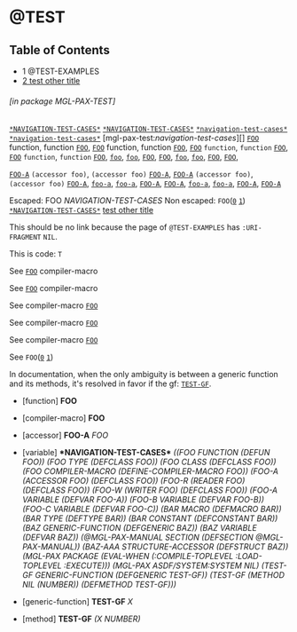 <a name='x-28MGL-PAX-TEST-3A-3A-40TEST-20MGL-PAX-3ASECTION-29'></a>

# @TEST

## Table of Contents

- 1 @TEST-EXAMPLES
- [2 test other title][22dd]

###### \[in package MGL-PAX-TEST\]
[`*NAVIGATION-TEST-CASES*`][799d]
[`*NAVIGATION-TEST-CASES*`][799d]
[`*navigation-test-cases*`][799d]
[`*navigation-test-cases*`][799d]
[mgl-pax-test:*navigation-test-cases*][]
[`FOO`][4244] function, function [`FOO`][4244],
[`FOO`][4244] function, function [`FOO`][4244],
[`FOO`][4244] `function`, `function` [`FOO`][4244],
[`FOO`][4244] `function`, `function` [`FOO`][4244],
[`foo`][4244],
[`foo`][4244],
[`FOO`][4244],
[`FOO`][4244],
[`foo`][4244],
[`foo`][4244],
[`FOO`][4244],
[`FOO`][4244],

[`FOO-A`][6483] `(accessor foo)`, `(accessor foo)` [`FOO-A`][6483],
[`FOO-A`][6483] `(accessor foo)`, `(accessor foo)` [`FOO-A`][6483],
[`foo-a`][6483],
[`foo-a`][6483],
[`FOO-A`][6483],
[`FOO-A`][6483],
[`foo-a`][6483],
[`foo-a`][6483],
[`FOO-A`][6483],
[`FOO-A`][6483]

Escaped: FOO *NAVIGATION-TEST-CASES*
Non escaped: `FOO`([`0`][4ded] [`1`][4244]) [`*NAVIGATION-TEST-CASES*`][799d]
[test other title][22dd]

This should be no link because the page of `@TEST-EXAMPLES`
has `:URI-FRAGMENT` `NIL`.

This is code: `T`

See
[`FOO`][4ded] compiler-macro

See [`FOO`][4ded]
compiler-macro

See
compiler-macro [`FOO`][4ded]

See compiler-macro
[`FOO`][4ded]

See
compiler-macro 
[`FOO`][4ded]

See
`FOO`([`0`][4ded] [`1`][4244])

In documentation, when the only ambiguity is between a generic
function and its methods, it's resolved in favor if the gf:
[`TEST-GF`][efc1].

<a name='x-28MGL-PAX-TEST-3A-3AFOO-20FUNCTION-29'></a>

- [function] **FOO** 

<a name='x-28MGL-PAX-TEST-3A-3AFOO-20COMPILER-MACRO-29'></a>

- [compiler-macro] **FOO** 

<a name='x-28MGL-PAX-TEST-3A-3AFOO-A-20-28MGL-PAX-3AACCESSOR-20MGL-PAX-TEST-3A-3AFOO-29-29'></a>

- [accessor] **FOO-A** *FOO*

<a name='x-28MGL-PAX-TEST-3A-3A-2ANAVIGATION-TEST-CASES-2A-20VARIABLE-29'></a>

- [variable] **\*NAVIGATION-TEST-CASES\*** *((FOO FUNCTION (DEFUN FOO)) (FOO TYPE (DEFCLASS FOO))
 (FOO CLASS (DEFCLASS FOO)) (FOO COMPILER-MACRO (DEFINE-COMPILER-MACRO FOO))
 (FOO-A (ACCESSOR FOO) (DEFCLASS FOO)) (FOO-R (READER FOO) (DEFCLASS FOO))
 (FOO-W (WRITER FOO) (DEFCLASS FOO)) (FOO-A VARIABLE (DEFVAR FOO-A))
 (FOO-B VARIABLE (DEFVAR FOO-B)) (FOO-C VARIABLE (DEFVAR FOO-C))
 (BAR MACRO (DEFMACRO BAR)) (BAR TYPE (DEFTYPE BAR))
 (BAR CONSTANT (DEFCONSTANT BAR)) (BAZ GENERIC-FUNCTION (DEFGENERIC BAZ))
 (BAZ VARIABLE (DEFVAR BAZ))
 (@MGL-PAX-MANUAL SECTION (DEFSECTION @MGL-PAX-MANUAL))
 (BAZ-AAA STRUCTURE-ACCESSOR (DEFSTRUCT BAZ))
 (MGL-PAX PACKAGE (EVAL-WHEN (:COMPILE-TOPLEVEL :LOAD-TOPLEVEL :EXECUTE)))
 (MGL-PAX ASDF/SYSTEM:SYSTEM NIL)
 (TEST-GF GENERIC-FUNCTION (DEFGENERIC TEST-GF))
 (TEST-GF (METHOD NIL (NUMBER)) (DEFMETHOD TEST-GF)))*



<a name='x-28MGL-PAX-TEST-3A-3ATEST-GF-20GENERIC-FUNCTION-29'></a>

- [generic-function] **TEST-GF** *X*

<a name='x-28MGL-PAX-TEST-3A-3ATEST-GF-20-28METHOD-20NIL-20-28NUMBER-29-29-29'></a>

- [method] **TEST-GF** *(X NUMBER)*

  [22dd]: other/test-other.md#x-28MGL-PAX-TEST-3A-3A-40TEST-OTHER-20MGL-PAX-3ASECTION-29 "(MGL-PAX-TEST::@TEST-OTHER MGL-PAX:SECTION)"
  [4244]: #x-28MGL-PAX-TEST-3A-3AFOO-20FUNCTION-29 "(MGL-PAX-TEST::FOO FUNCTION)"
  [4ded]: #x-28MGL-PAX-TEST-3A-3AFOO-20COMPILER-MACRO-29 "(MGL-PAX-TEST::FOO COMPILER-MACRO)"
  [6483]: #x-28MGL-PAX-TEST-3A-3AFOO-A-20-28MGL-PAX-3AACCESSOR-20MGL-PAX-TEST-3A-3AFOO-29-29 "(MGL-PAX-TEST::FOO-A (MGL-PAX:ACCESSOR MGL-PAX-TEST::FOO))"
  [799d]: #x-28MGL-PAX-TEST-3A-3A-2ANAVIGATION-TEST-CASES-2A-20VARIABLE-29 "(MGL-PAX-TEST::*NAVIGATION-TEST-CASES* VARIABLE)"
  [efc1]: #x-28MGL-PAX-TEST-3A-3ATEST-GF-20GENERIC-FUNCTION-29 "(MGL-PAX-TEST::TEST-GF GENERIC-FUNCTION)"

